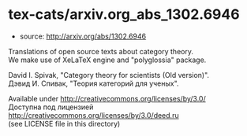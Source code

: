 # tex-cats/arxiv.org\_abs\_1302.6946

* source: http://arxiv.org/abs/1302.6946

Translations of open source texts about category theory.  
We make use of XeLaTeX engine and "polyglossia" package.

David I. Spivak, "Category theory for scientists (Old version)".  
Дэвид И. Спивак, "Теория категорий для ученых".

Available under http://creativecommons.org/licenses/by/3.0/  
Доступна под лицензией http://creativecommons.org/licenses/by/3.0/deed.ru  
(see LICENSE file in this directory)

